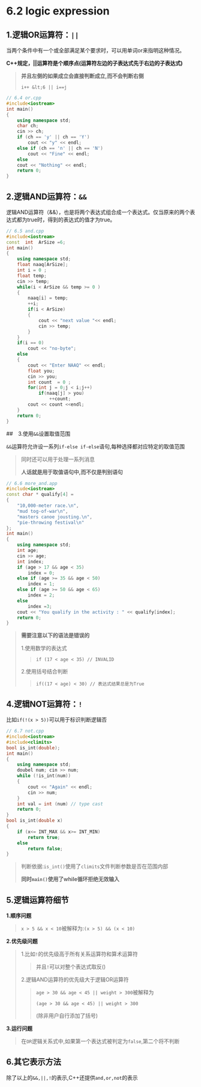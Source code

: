 # 6.2 logic expression

## 1.逻辑OR运算符：`||`

当两个条件中有一个或全部满足某个要求时，可以用单词or来指明这种情况。

**C++规定，||运算符是个顺序点(运算符左边的子表达式先于右边的子表达式)**

>   **并且左侧的如果成立会直接判断成立,而不会判断右侧**
>
>   `i++ &lt;6 || i==j`

```cpp
// 6.4 or.cpp
#include<iostream>
int main()
{
	using namespace std;
    char ch;
    cin >> ch;
    if (ch == 'y' || ch == 'Y')
        cout << "y" << endl;
    else if (ch == 'n' || ch == 'N')
        cout << "Fine" << endl;
    else
    cout << "Nothing" << endl;
    return 0;
}
```

## 2.逻辑AND运算符：`&&`

逻辑AND运算符（&&），也是将两个表达式组合成一个表达式。仅当原来的两个表达式都为true时，得到的表达式的值才为true。

```cpp
// 6.5 and.cpp
#include<iostream>
const  int  ArSize =6;
int main()
{
    using namespace std;
    float naaq[ArSize];
    int i = 0 ;
    float temp;
    cin >> temp;
    while(i < ArSize && temp >= 0 )
    {
        naaq[i] = temp;
        ++i;
        if(i < ArSize)
        {
            cout << "next value "<< endl;
            cin >> temp;
        }
    }
    if(i == 0)
        cout << "no-byte";
    else
    {
        cout << "Enter NAAQ" << endl;
        float you;
        cin >> you;
        int count  = 0 ;
        for(int j = 0;j < i;j++)
            if(naaq[j] > you)
                ++count;
        cout << count <<endl;
    }
    return 0;
}
```

##　3.使用`&&`设置取值范围

`&&`运算符允许设一系列`if-else if-else`语句,每种选择都对应特定的取值范围

>   同时还可以用于处理一系列消息
>
>   **人话就是用于取值语句中,而不仅是判别语句**

```cpp
// 6.6 more_and.app
#include<iostream>
const char * qualify[4] =
{
    "10,000-meter race.\n",
    "mud tog-of-war\n",
    "masters canoe jousting.\n",
    "pie-throwing festival\n"
};
int main()
{
	using namespace std;
    int age;
    cin >> age;
    int index;
    if (age > 17 && age < 35)
        index = 0;
    else if (age >= 35 && age < 50)
        index = 1;
    else if (age >= 50 && age < 65)
        index = 2;
    else
        index =3;
    cout << "You qualify in the activity : " << qualify[index];
    return 0;
}
```

>**需要注意以下的语法是错误的**
>
>1.使用数学的表达式
>
>>   `if (17 < age < 35) // INVALID`
>
>2.使用括号结合判断
>
>>   `if((17 < age) < 30) // 表达式结果总是为True`

## 4.逻辑NOT运算符：`!`
比如`if(!(x > 5))`可以用于标识判断逻辑否

```cpp
// 6.7 not.cpp
#include<iostream>
#include<climits>
bool is_int(double);
int main()
{
    using namespace std;
    doubel num;	cin >> num;
    while (!is_int(num))
    {
        cout << "Again" << endl;
        cin >> num;
    }
    int val = int (num) // type cast
    return 0;
}
bool is_int(double x)
{
    if (x<= INT_MAX && x>= INT_MIN)
        return true;
    else
        return false;
}
```

>   判断依据:`is_int()`使用了`climits`文件判断参数是否在范围内部
>
>   **同时`main()`使用了while循环拒绝无效输入**

## 5.逻辑运算符细节

**1.顺序问题**

>   `x > 5 && x < 10`被解释为:`(x > 5) && (x < 10)`

**2.优先级问题**

>   1.比如`!`的优先级高于所有关系运算符和算术运算符
>
>   >   并且`!`可以对整个表达式取反()
>
>   2.逻辑AND运算符的优先级大于逻辑OR运算符
>
>   >   `age > 30 && age < 45 || weight > 300`被解释为
>   >
>   >   `(age > 30 && age < 45) || weight > 300`
>   >
>   >   (除非用户自行添加了括号)

**3.运行问题**

>   在`OR`逻辑关系式中,如果第一个表达式被判定为`false`,第二个将不判断

## 6.其它表示方法

除了以上的`&&,||,!`的表示,C++还提供`and,or,not`的表示





